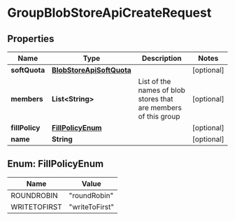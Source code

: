 # GroupBlobStoreApiCreateRequest

## Properties
Name | Type | Description | Notes
------------ | ------------- | ------------- | -------------
**softQuota** | [**BlobStoreApiSoftQuota**](BlobStoreApiSoftQuota.md) |  |  [optional]
**members** | **List&lt;String&gt;** | List of the names of blob stores that are members of this group |  [optional]
**fillPolicy** | [**FillPolicyEnum**](#FillPolicyEnum) |  |  [optional]
**name** | **String** |  |  [optional]

<a name="FillPolicyEnum"></a>
## Enum: FillPolicyEnum
Name | Value
---- | -----
ROUNDROBIN | &quot;roundRobin&quot;
WRITETOFIRST | &quot;writeToFirst&quot;
